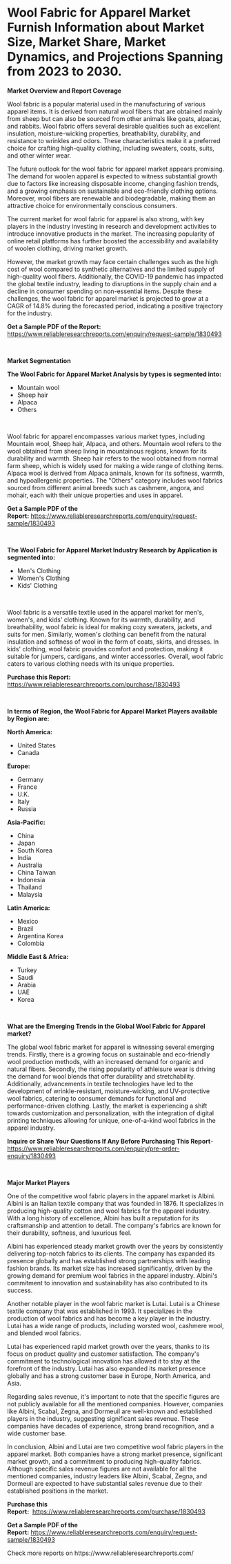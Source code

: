 <p><h1>Wool Fabric for Apparel Market Furnish Information about Market Size, Market Share, Market Dynamics, and Projections Spanning from 2023 to 2030.</h1></p><p><strong>Market Overview and Report Coverage</strong></p>
<p><p>Wool fabric is a popular material used in the manufacturing of various apparel items. It is derived from natural wool fibers that are obtained mainly from sheep but can also be sourced from other animals like goats, alpacas, and rabbits. Wool fabric offers several desirable qualities such as excellent insulation, moisture-wicking properties, breathability, durability, and resistance to wrinkles and odors. These characteristics make it a preferred choice for crafting high-quality clothing, including sweaters, coats, suits, and other winter wear.</p><p>The future outlook for the wool fabric for apparel market appears promising. The demand for woolen apparel is expected to witness substantial growth due to factors like increasing disposable income, changing fashion trends, and a growing emphasis on sustainable and eco-friendly clothing options. Moreover, wool fibers are renewable and biodegradable, making them an attractive choice for environmentally conscious consumers.</p><p>The current market for wool fabric for apparel is also strong, with key players in the industry investing in research and development activities to introduce innovative products in the market. The increasing popularity of online retail platforms has further boosted the accessibility and availability of woolen clothing, driving market growth.</p><p>However, the market growth may face certain challenges such as the high cost of wool compared to synthetic alternatives and the limited supply of high-quality wool fibers. Additionally, the COVID-19 pandemic has impacted the global textile industry, leading to disruptions in the supply chain and a decline in consumer spending on non-essential items. Despite these challenges, the wool fabric for apparel market is projected to grow at a CAGR of 14.8% during the forecasted period, indicating a positive trajectory for the industry.</p></p>
<p><strong>Get a Sample PDF of the Report:</strong> <a href="https://www.reliableresearchreports.com/enquiry/request-sample/1830493">https://www.reliableresearchreports.com/enquiry/request-sample/1830493</a></p>
<p>&nbsp;</p>
<p><strong>Market Segmentation</strong></p>
<p><strong>The Wool Fabric for Apparel Market Analysis by types is segmented into:</strong></p>
<p><ul><li>Mountain wool</li><li>Sheep hair</li><li>Alpaca</li><li>Others</li></ul></p>
<p>&nbsp;</p>
<p><p>Wool fabric for apparel encompasses various market types, including Mountain wool, Sheep hair, Alpaca, and others. Mountain wool refers to the wool obtained from sheep living in mountainous regions, known for its durability and warmth. Sheep hair refers to the wool obtained from normal farm sheep, which is widely used for making a wide range of clothing items. Alpaca wool is derived from Alpaca animals, known for its softness, warmth, and hypoallergenic properties. The "Others" category includes wool fabrics sourced from different animal breeds such as cashmere, angora, and mohair, each with their unique properties and uses in apparel.</p></p>
<p><strong>Get a Sample PDF of the Report:</strong>&nbsp;<a href="https://www.reliableresearchreports.com/enquiry/request-sample/1830493">https://www.reliableresearchreports.com/enquiry/request-sample/1830493</a></p>
<p>&nbsp;</p>
<p><strong>The Wool Fabric for Apparel Market Industry Research by Application is segmented into:</strong></p>
<p><ul><li>Men's Clothing</li><li>Women's Clothing</li><li>Kids' Clothing</li></ul></p>
<p>&nbsp;</p>
<p><p>Wool fabric is a versatile textile used in the apparel market for men's, women's, and kids' clothing. Known for its warmth, durability, and breathability, wool fabric is ideal for making cozy sweaters, jackets, and suits for men. Similarly, women's clothing can benefit from the natural insulation and softness of wool in the form of coats, skirts, and dresses. In kids' clothing, wool fabric provides comfort and protection, making it suitable for jumpers, cardigans, and winter accessories. Overall, wool fabric caters to various clothing needs with its unique properties.</p></p>
<p><strong>Purchase this Report:</strong>&nbsp; <a href="https://www.reliableresearchreports.com/purchase/1830493">https://www.reliableresearchreports.com/purchase/1830493</a></p>
<p>&nbsp;</p>
<p><strong>In terms of Region, the Wool Fabric for Apparel Market Players available by Region are:</strong></p>
<p>
    <p> <strong> North America: </strong>
        <ul>
            <li>United States</li>
            <li>Canada</li>
        </ul>
        </p> 
    <p> <strong> Europe: </strong>
        <ul>
            <li>Germany</li>
            <li>France</li>
            <li>U.K.</li>
            <li>Italy</li>
            <li>Russia</li>
        </ul>
        </p> 
    <p> <strong> Asia-Pacific: </strong>
        <ul>
            <li>China</li>
            <li>Japan</li>
            <li>South Korea</li>
            <li>India</li>
            <li>Australia</li>
            <li>China Taiwan</li>
            <li>Indonesia</li>
            <li>Thailand</li>
            <li>Malaysia</li>
        </ul>
        </p> 
    <p> <strong> Latin America: </strong>
        <ul>
            <li>Mexico</li>
            <li>Brazil</li>
            <li>Argentina Korea</li>
            <li>Colombia</li>
        </ul>
        </p> 
    <p> <strong> Middle East & Africa: </strong>
        <ul>
            <li>Turkey</li>
            <li>Saudi</li>
            <li>Arabia</li>
            <li>UAE</li>
            <li>Korea</li>
        </ul>
    </p>
    </p>
<p>&nbsp;</p>
<p><strong>What are the Emerging Trends in the Global Wool Fabric for Apparel market?</strong></p>
<p><p>The global wool fabric market for apparel is witnessing several emerging trends. Firstly, there is a growing focus on sustainable and eco-friendly wool production methods, with an increased demand for organic and natural fibers. Secondly, the rising popularity of athleisure wear is driving the demand for wool blends that offer durability and stretchability. Additionally, advancements in textile technologies have led to the development of wrinkle-resistant, moisture-wicking, and UV-protective wool fabrics, catering to consumer demands for functional and performance-driven clothing. Lastly, the market is experiencing a shift towards customization and personalization, with the integration of digital printing techniques allowing for unique, one-of-a-kind wool fabrics in the apparel industry.</p></p>
<p><strong>Inquire or Share Your Questions If Any Before Purchasing This Report</strong>- <a href="https://www.reliableresearchreports.com/enquiry/pre-order-enquiry/1830493">https://www.reliableresearchreports.com/enquiry/pre-order-enquiry/1830493</a></p>
<p>&nbsp;</p>
<p><strong>Major Market Players</strong></p>
<p><p>One of the competitive wool fabric players in the apparel market is Albini. Albini is an Italian textile company that was founded in 1876. It specializes in producing high-quality cotton and wool fabrics for the apparel industry. With a long history of excellence, Albini has built a reputation for its craftsmanship and attention to detail. The company's fabrics are known for their durability, softness, and luxurious feel.</p><p>Albini has experienced steady market growth over the years by consistently delivering top-notch fabrics to its clients. The company has expanded its presence globally and has established strong partnerships with leading fashion brands. Its market size has increased significantly, driven by the growing demand for premium wool fabrics in the apparel industry. Albini's commitment to innovation and sustainability has also contributed to its success.</p><p>Another notable player in the wool fabric market is Lutai. Lutai is a Chinese textile company that was established in 1993. It specializes in the production of wool fabrics and has become a key player in the industry. Lutai has a wide range of products, including worsted wool, cashmere wool, and blended wool fabrics.</p><p>Lutai has experienced rapid market growth over the years, thanks to its focus on product quality and customer satisfaction. The company's commitment to technological innovation has allowed it to stay at the forefront of the industry. Lutai has also expanded its market presence globally and has a strong customer base in Europe, North America, and Asia.</p><p>Regarding sales revenue, it's important to note that the specific figures are not publicly available for all the mentioned companies. However, companies like Albini, Scabal, Zegna, and Dormeuil are well-known and established players in the industry, suggesting significant sales revenue. These companies have decades of experience, strong brand recognition, and a wide customer base.</p><p>In conclusion, Albini and Lutai are two competitive wool fabric players in the apparel market. Both companies have a strong market presence, significant market growth, and a commitment to producing high-quality fabrics. Although specific sales revenue figures are not available for all the mentioned companies, industry leaders like Albini, Scabal, Zegna, and Dormeuil are expected to have substantial sales revenue due to their established positions in the market.</p></p>
<p><strong>Purchase this Report:</strong>&nbsp;&nbsp;<a href="https://www.reliableresearchreports.com/purchase/1830493">https://www.reliableresearchreports.com/purchase/1830493</a></p>
<p></p>
<p><strong>Get a Sample PDF of the Report:</strong>&nbsp;<a href="https://www.reliableresearchreports.com/enquiry/request-sample/1830493">https://www.reliableresearchreports.com/enquiry/request-sample/1830493</a></p>
<p>Check more reports on https://www.reliableresearchreports.com/</p>